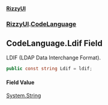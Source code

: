 #### [RizzyUI](index 'index')
### [RizzyUI](RizzyUI 'RizzyUI').[CodeLanguage](RizzyUI.CodeLanguage 'RizzyUI.CodeLanguage')

## CodeLanguage.Ldif Field

LDIF (LDAP Data Interchange Format).

```csharp
public const string Ldif = ldif;
```

#### Field Value
[System.String](https://docs.microsoft.com/en-us/dotnet/api/System.String 'System.String')